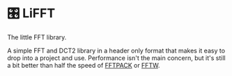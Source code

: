 # 🎛️ LiFFT
The little FFT library.

A simple FFT and DCT2 library in a header only format that makes it easy to drop into a project and use. Performance isn't the main concern, but it's still a bit better than half the speed of [FFTPACK](https://www.netlib.org/fftpack/) or [FFTW](https://fftw.org/).

